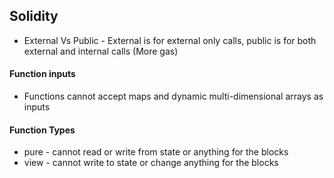 ## Solidity

* External Vs Public - External is for external only calls, public is for both external and internal calls (More gas)

#### Function inputs

* Functions cannot accept maps and dynamic multi-dimensional arrays as inputs

#### Function Types

* pure - cannot read or write from state or anything for the blocks
* view - cannot write to state or change anything for the blocks